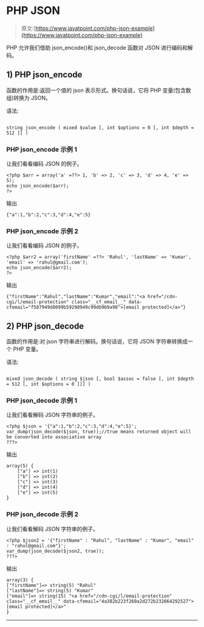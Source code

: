 # PHP JSON

> 原文:[https://www.javatpoint.com/php-json-example](https://www.javatpoint.com/php-json-example)

PHP 允许我们借助 json_encode()和 json_decode 函数对 JSON 进行编码和解码。

## 1) PHP json_encode

函数的作用是:返回一个值的 json 表示形式。换句话说，它将 PHP 变量(包含数组)转换为 JSON。

语法:

```

string json_encode ( mixed $value [, int $options = 0 [, int $depth = 512 ]] )

```

### PHP json_encode 示例 1

让我们看看编码 JSON 的例子。

```
<?php $arr = array('a' =??> 1, 'b' => 2, 'c' => 3, 'd' => 4, 'e' => 5);
echo json_encode($arr);
?>

```

输出

```
{"a":1,"b":2,"c":3,"d":4,"e":5}

```

### PHP json_encode 示例 2

让我们看看编码 JSON 的例子。

```
<?php $arr2 = array('firstName' =??> 'Rahul', 'lastName' => 'Kumar', 'email' => 'rahul@gmail.com');  
echo json_encode($arr2);
?>

```

输出

```
{"firstName":"Rahul","lastName":"Kumar","email":"<a href="/cdn-cgi/l/email-protection" class="__cf_email__" data-cfemail="f587949d8099b59298949c99db969a98">[email protected]</a>"}

```

## 2) PHP json_decode

函数的作用是:对 json 字符串进行解码。换句话说，它将 JSON 字符串转换成一个 PHP 变量。

语法:

```

mixed json_decode ( string $json [, bool $assoc = false [, int $depth = 512 [, int $options = 0 ]]] )

```

### PHP json_decode 示例 1

让我们看看解码 JSON 字符串的例子。

```
<?php $json = '{"a":1,"b":2,"c":3,"d":4,"e":5}';
var_dump(json_decode($json, true));//true means returned object will be converted into associative array
???>

```

输出

```
array(5) {
    ["a"] => int(1)
    ["b"] => int(2)
    ["c"] => int(3)
    ["d"] => int(4)
    ["e"] => int(5)
}

```

### PHP json_decode 示例 2

让我们看看解码 JSON 字符串的例子。

```
<?php $json2 = '{"firstName" : "Rahul", "lastName" : "Kumar", "email" : "rahul@gmail.com"}';  
var_dump(json_decode($json2, true));
???>

```

输出

```
array(3) { 
["firstName"]=> string(5) "Rahul" 
["lastName"]=> string(5) "Kumar" 
["email"]=> string(15) "<a href="/cdn-cgi/l/email-protection" class="__cf_email__" data-cfemail="4a382b223f260a2d272b232664292527">[email protected]</a>" 
}

```

* * *